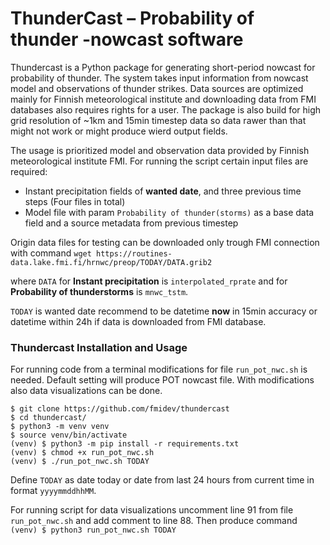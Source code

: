 # ThunderCast – Probability of thunder -nowcast software

Thundercast is a Python package for generating short-period nowcast for probability of thunder. 
The system takes input information from nowcast model and observations of thunder strikes. 
Data sources are optimized mainly for Finnish meteorological institute and downloading data from FMI databases also
requires rights for a user. 
The package is also build for high grid resolution of ~1km and 15min timestep data 
so data rawer than that might not work or might produce wierd output fields.

The usage is prioritized model and observation data provided by Finnish meteorological institute FMI. 
For running the script certain input files are required:
- Instant precipitation fields of **wanted date**, and three previous time steps (Four files in total)
- Model file with param `Probability of thunder(storms)` as a base data field and a source metadata from previous timestep

Origin data files for testing can be downloaded only trough FMI connection with command
```wget https://routines-data.lake.fmi.fi/hrnwc/preop/TODAY/DATA.grib2```

where `DATA` for **Instant precipitation** is `interpolated_rprate` and for 
**Probability of thunderstorms** is `mnwc_tstm`. 

`TODAY` is wanted date recommend to be datetime **now** in 15min accuracy or datetime within 24h if data is downloaded from FMI database.

### Thundercast Installation and Usage 
For running code from a terminal modifications for file `run_pot_nwc.sh` is needed. 
Default setting will produce POT nowcast file. 
With modifications also data visualizations can be done. 


```
$ git clone https://github.com/fmidev/thundercast
$ cd thundercast/
$ python3 -m venv venv
$ source venv/bin/activate
(venv) $ python3 -m pip install -r requirements.txt
(venv) $ chmod +x run_pot_nwc.sh
(venv) $ ./run_pot_nwc.sh TODAY
```
Define `TODAY` as date today or date from last 24 hours from current time in format `yyyymmddhhMM`.

For running script for data visualizations uncomment line 91 from file `run_pot_nwc.sh`
and add comment to line 88. Then produce command `(venv) $ python3 run_pot_nwc.sh TODAY`